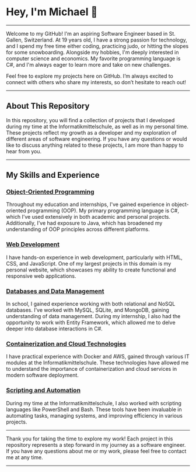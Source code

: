 # Hey, I'm Michael 👋

--- 

Welcome to my GitHub! I'm an aspiring Software Engineer based in St. Gallen, Switzerland. At 19 years old, I have a strong passion for technology, and I spend my free time either coding, practicing judo, or hitting the slopes for some snowboarding. Alongside my hobbies, I'm deeply interested in computer science and economics. My favorite programming language is C#, and I'm always eager to learn more and take on new challenges.

Feel free to explore my projects here on GitHub. I’m always excited to connect with others who share my interests, so don’t hesitate to reach out!

---

## About This Repository

In this repository, you will find a collection of projects that I developed during my time at the Informatikmittelschule, as well as in my personal time. These projects reflect my growth as a developer and my exploration of different areas of software engineering. If you have any questions or would like to discuss anything related to these projects, I am more than happy to hear from you.

---

## My Skills and Experience

### [Object-Oriented Programming](/Object-Oriented_Pogramming/)
Throughout my education and internships, I've gained experience in object-oriented programming (OOP). My primary programming language is C#, which I’ve used extensively in both academic and personal projects. Additionally, I’ve had exposure to Java, which has broadened my understanding of OOP principles across different platforms.

### [Web Development](/Web_Development/)
I have hands-on experience in web development, particularly with HTML, CSS, and JavaScript. One of my largest projects in this domain is my personal website, which showcases my ability to create functional and responsive web applications. 

### [Databases and Data Management](/Databases/)
In school, I gained experience working with both relational and NoSQL databases. I’ve worked with MySQL, SQLite, and MongoDB, gaining understanding of data management. During my internship, I also had the opportunity to work with Entity Framework, which allowed me to delve deeper into database interactions in C#.

### [Containerization and Cloud Technologies](/Containerization/)
I have practical experience with Docker and AWS, gained through various IT modules at the Informatikmittelschule. These technologies have allowed me to understand the importance of containerization and cloud services in modern software deployment.

### [Scripting and Automation](/Scripts_and_Tools/)
During my time at the Informatikmittelschule, I also worked with scripting languages like PowerShell and Bash. These tools have been invaluable in automating tasks, managing systems, and improving efficiency in various projects.

---

Thank you for taking the time to explore my work! Each project in this repository represents a step forward in my journey as a software engineer. If you have any questions about me or my work, please feel free to contact me at any time. 

---
